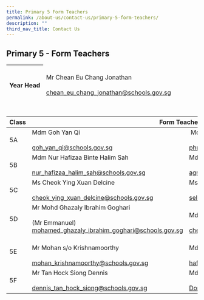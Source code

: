 ```yaml
---
title: Primary 5 Form Teachers
permalink: /about-us/contact-us/primary-5-form-teachers/
description: ""
third_nav_title: Contact Us
---
```

## **Primary 5 - Form Teachers**

<table>
<thead>
  <tr>
    <th><br>Year Head</th>
    <td><br>Mr Chean Eu Chang Jonathan<br><br><a href="mailto:chean_eu_chang_jonathan@schools.gov.sg">chean_eu_chang_jonathan@schools.gov.sg</a></td>
  </tr>
</thead>
</table>

<br>

<table>
<thead>
  <tr>
    <th>Class</th>
    <th colspan="2">Form Teachers</th>
  </tr>
</thead>
<tbody>
  <tr>
    <td>5A</td>
    <td>Mdm Goh Yan Qi<br><br><a href="mailto:goh_yan_qi@schools.gov.sg" target="_blank" rel="noopener noreferrer">goh_yan_qi@schools.gov.sg</a> <br></td>
    <td>  Mdm Phua Min Li (Mrs Koh)<br><br><a href="mailto:phua_min_li@schools.gov.sg" target="_blank" rel="noopener noreferrer">phua_min_li@schools.gov.sg</a><br></td>
  </tr>
  <tr>
    <td>5B</td>
    <td>Mdm Nur Hafizaa Binte Halim Sah<br><br><a href="mailto:nur_hafizaa_halim_sah@schools.gov.sg" target="_blank" rel="noopener noreferrer">nur_hafizaa_halim_sah@schools.gov.sg</a></td>
    <td>Mdm Seah Li Hui Agnes (Mrs Yeo)<br><br><a href="mailto:agnes_seah_li_hui@schools.gov.sg">agnes_seah_li_hui@schools.gov.sgg</a><br></td>
  </tr>
  <tr>
    <td>5C</td>
    <td>Ms Cheok Ying Xuan Delcine<br><br><a href="mailto:cheok_ying_xuan_delcine@schools.gov.sg" target="_blank" rel="noopener noreferrer">cheok_ying_xuan_delcine@schools.gov.sg</a></td>
    <td>Ms Selvakkumari d/o Veerasamy (Ms Kumari)<br><br><a href="mailto:selvakkumari_veerasamy@schools.gov.sg" target="_blank" rel="noopener noreferrer">selvakkumari_veerasamy@schools.gov.sg</a><br></td>
  </tr>
  <tr>
    <td>5D</td>
    <td>Mr Mohd Ghazaly Ibrahim Goghari<br><br>(Mr Emmanuel)<br><a href="mailto:mohamed_ghazaly_ibrahim_goghari@schools.gov.sg" target="_blank" rel="noopener noreferrer">mohamed_ghazaly_ibrahim_goghari@schools.gov.sg</a><br></td>
    <td><br>Mdm Chek Davoudou Ragmath Nissa<br><br><a href="mailto:chek_davoudou_raghmath_nissa@schools.gov.sg" target="_blank" rel="noopener noreferrer">chek_davoudou_raghmath_nissa@schools.gov.sg</a></td>
  </tr>
  <tr>
    <td>5E</td>
    <td><br>Mr Mohan s/o Krishnamoorthy<br><br><a href="mailto:mohan_krishnamoorthy@schools.gov.sg" target="_blank" rel="noopener noreferrer">mohan_krishnamoorthy@schools.gov.sg</a></td>
    <td><br>Mdm Hafidzah Binte Abdullah<br><br><a href="mailto:hafidzah_abdullah@schools.gov.sg" target="_blank" rel="noopener noreferrer">hafidzah_abdullah@schools.gov.sg</a><br></td>
  </tr>
  <tr>
    <td>5F</td>
    <td>Mr Tan Hock Siong Dennis<br><br><a href="mailto:dennis_tan_hock_siong@schools.gov.sg" target="_blank" rel="noopener noreferrer">dennis_tan_hock_siong@schools.gov.sg</a><br></td>
    <td>Mdm Dong Baohong<br><br><a href="mailto:Dong_Baohong@schools.gov.sg">Dong_Baohong@schools.gov.sg</a></td>
  </tr>
</tbody>
</table>